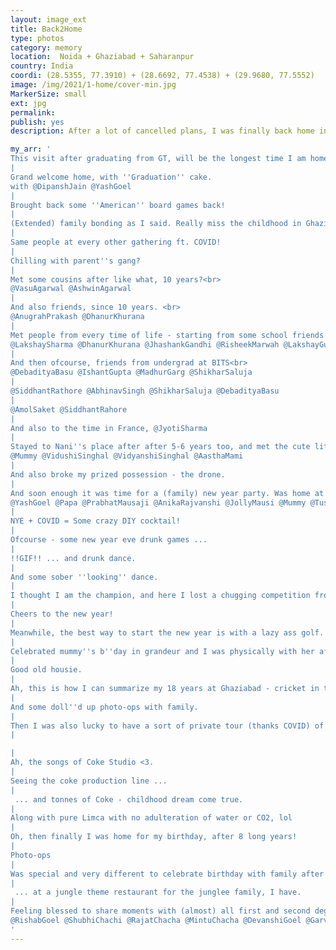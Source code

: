 ```yaml
---
layout: image_ext
title: Back2Home
type: photos
category: memory
location:  Noida + Ghaziabad + Saharanpur
country: India
coordi: (28.5355, 77.3910) + (28.6692, 77.4538) + (29.9680, 77.5552)
image: /img/2021/1-home/cover-min.jpg
MarkerSize: small
ext: jpg
permalink:
publish: yes
description: After a lot of cancelled plans, I was finally back home in India after about one a half year and in the middle of a pandemic it felt surreal. But I had more than 2 months of holidays, and plans to just stay home and relax :)

my_arr: '
This visit after graduating from GT, will be the longest time I am home after 2014, when I started my undergrad, haha. The plan was to avoid traveling and spend quality time with family! As you''ll realize this trip was mostly about catching up everyone.
|
Grand welcome home, with ''Graduation'' cake.
with @DipanshJain @YashGoel
|
Brought back some ''American'' board games back!
|
(Extended) family bonding as I said. Really miss the childhood in Ghaziabad, where 30+ people parties at home were super common. Re-done for my desh vapsi?
|
Same people at every other gathering ft. COVID!
|
Chilling with parent''s gang?
|
Met some cousins after like what, 10 years?<br>
@VasuAgarwal @AshwinAgarwal
|
And also friends, since 10 years. <br>
@AnugrahPrakash @DhanurKhurana
|
Met people from every time of life - starting from some school friends from DPSG <br>
@LakshaySharma @DhanurKhurana @JhashankGandhi @RisheekMarwah @LakshayGupta @YashVerma
|
And then ofcourse, friends from undergrad at BITS<br>
@DebadityaBasu @IshantGupta @MadhurGarg @ShikharSaluja
|
@SiddhantRathore @AbhinavSingh @ShikharSaluja @DebadityaBasu
|
@AmolSaket @SiddhantRahore
|
And also to the time in France, @JyotiSharma
|
Stayed to Nani''s place after after 5-6 years too, and met the cute little munchkins who have now grown up.
@Mummy @VidushiSinghal @VidyanshiSinghal @AasthaMami
|
And also broke my prized possession - the drone.
|
And soon enough it was time for a (family) new year party. Was home at the new year''s eve after 8 long years - again the first time after I joined BITS. <br>
@YashGoel @Papa @PrabhatMausaji @AnikaRajvanshi @JollyMausi @Mummy @TusharRajvanshi
|
NYE + COVID = Some crazy DIY cocktail!
|
Ofcourse - some new year eve drunk games ...
|
!!GIF!! ... and drunk dance.
|
And some sober ''looking'' dance.
|
I thought I am the champion, and here I lost a chugging competition from (g)oldies.
|
Cheers to the new year!
|
Meanwhile, the best way to start the new year is with a lazy ass golf.
|
Celebrated mummy''s b''day in grandeur and I was physically with her after so so long.
|
Good old housie.
|
Ah, this is how I can summarize my 18 years at Ghaziabad - cricket in the gallery - rain or shine!
|
And some doll''d up photo-ops with family.
|
Then I was also lucky to have a sort of private tour (thanks COVID) of the Coca Cola happiness factory.
|

|
Ah, the songs of Coke Studio <3.
|
Seeing the coke production line ...
|
 ... and tonnes of Coke - childhood dream come true.
|
Along with pure Limca with no adulteration of water or CO2, lol
|
Oh, then finally I was home for my birthday, after 8 long years!
|
Photo-ops
|
Was special and very different to celebrate birthday with family after so very long ...
|
 ... at a jungle theme restaurant for the junglee family, I have.
|
Feeling blessed to share moments with (almost) all first and second degree blood relations
@RishabGoel @ShubhiChachi @RajatChacha @MintuChacha @DevanshiGoel @GarvGoel @DivyaChachi @Amma @YashGoel @NavniGoel @Mummy @Papa @AnikaRajvanshi @PrabhatMausaji @JollyMausi @TusharRajvanshi
'
---
```

<!-- http://compressjpeg.com -->
<!-- http://compressimage.toolur.com/ 1024, 400-->
<!-- https://ezgif.com/optimize/ remove second and then lossy 50. Best is transparency. Fuzzy 6-->
<!-- https://support.google.com/blogger/thread/1950766?hl=en -->
